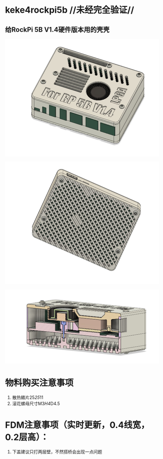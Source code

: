 # keke4rockpi5b //**未经完全验证**//
## 给RockPi 5B V1.4硬件版本用的壳壳

![上图](/img/P1.jpg "上图")

![下图](/img/P2.jpg "下图")

![风道剖视图](/img/P3.jpg "风道剖视图")

# 物料购买注意事项
1. 散热鳍片25*25*11
2. 滚花螺母尺寸M3*H4*D4.5

# FDM注意事项（实时更新，0.4线宽，0.2层高）：
1. 下盖建议只打两层壁，不然搭桥会出现一点问题

